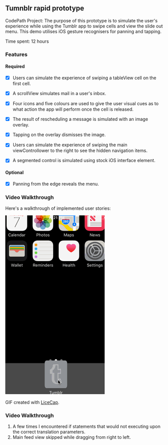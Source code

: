 ## Tumnblr rapid prototype

CodePath Project: The purpose of this prototype is to simulate the user's experience while using the Tumblr app to swipe cells and view the slide out menu. This demo utilises iOS gesture recognisers for panning and tapping. 

Time spent: 12 hours

### Features

#### Required

- [x] Users can simulate the experience of swiping a tableView cell on the first cell.
- [x] A scrollView simulates mail in a user's inbox.
- [x] Four icons and five colours are used to give the user visual cues as to what action the app will perform once the cell is released. 
- [x] The result of rescheduling a message is simulated with an image overlay.
- [x] Tapping on the overlay dismisses the image. 
- [x] Users can simulate the experience of swiping the main viewControllower to the right to see the hidden navigation items.
- [x] A segmented control is simulated using stock iOS interface element.


#### Optional

- [x] Panning from the edge reveals the menu.


### Video Walkthrough 

Here's a walkthrough of implemented user stories:

<img src='User flow.gif' title='Video Walkthrough' width='' alt='Video Walkthrough' />

GIF created with [LiceCap](http://www.cockos.com/licecap/).


### Video Walkthrough

1. A few times I encountered if statements that would not executing upon the correct translation parameters.
2. Main feed view skipped while dragging from right to left. 

